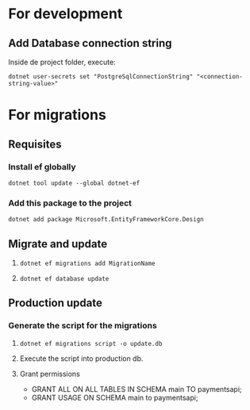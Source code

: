 # For development
## Add Database connection string
Inside de project folder, execute:

`dotnet user-secrets set "PostgreSqlConnectionString" "<connection-string-value>"`

# For migrations
## Requisites
### Install ef globally
`dotnet tool update --global dotnet-ef`

### Add this package to the project
`dotnet add package Microsoft.EntityFrameworkCore.Design`

## Migrate and update

1. `dotnet ef migrations add MigrationName`

2. `dotnet ef database update`

## Production update

### Generate the script for the migrations
1. `dotnet ef migrations script -o update.db`

2. Execute the script into production db.

3. Grant permissions
    - GRANT ALL ON ALL TABLES IN SCHEMA main TO paymentsapi;
    - GRANT USAGE ON SCHEMA main to paymentsapi;